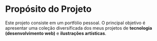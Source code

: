 # Propósito do Projeto

Este projeto consiste em um portfólio pessoal. O principal objetivo é apresentar uma coleção diversificada dos meus projetos de **tecnologia (desenvolvimento web)** e **ilustrações artísticas**.
